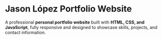 # Jason López Portfolio Website

A professional **personal portfolio website** built with **HTML, CSS, and JavaScript**, fully responsive and designed to showcase skills, projects, and contact information.
